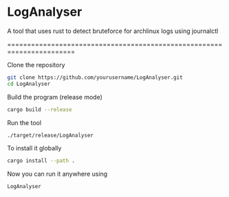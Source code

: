 # LogAnalyser
A tool that uses rust to detect bruteforce for archlinux logs using journalctl

=======================================================================

Clone the repository

```bash
git clone https://github.com/yourusername/LogAnalyser.git
cd LogAnalyser
```
Build the program (release mode)
```bash
cargo build --release
```
Run the tool
```bash
./target/release/LogAnalyser
```

To install it globally
```bash
cargo install --path .
```
Now you can run it anywhere using
```bash
LogAnalyser
```
